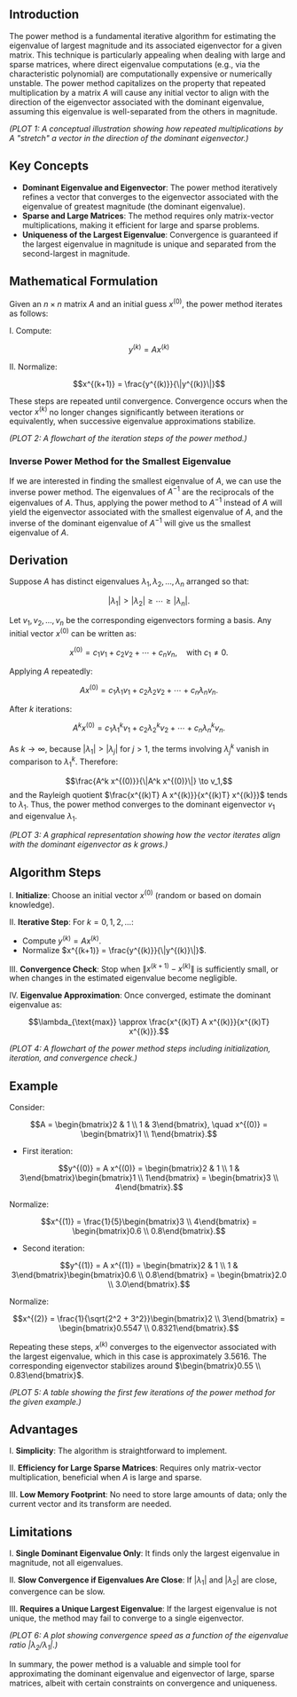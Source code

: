 ## Introduction

The power method is a fundamental iterative algorithm for estimating the eigenvalue of largest magnitude and its associated eigenvector for a given matrix. This technique is particularly appealing when dealing with large and sparse matrices, where direct eigenvalue computations (e.g., via the characteristic polynomial) are computationally expensive or numerically unstable. The power method capitalizes on the property that repeated multiplication by a matrix $A$ will cause any initial vector to align with the direction of the eigenvector associated with the dominant eigenvalue, assuming this eigenvalue is well-separated from the others in magnitude.

*(PLOT 1: A conceptual illustration showing how repeated multiplications by $A$ "stretch" a vector in the direction of the dominant eigenvector.)*

## Key Concepts

- **Dominant Eigenvalue and Eigenvector**: The power method iteratively refines a vector that converges to the eigenvector associated with the eigenvalue of greatest magnitude (the dominant eigenvalue).
- **Sparse and Large Matrices**: The method requires only matrix-vector multiplications, making it efficient for large and sparse problems.
- **Uniqueness of the Largest Eigenvalue**: Convergence is guaranteed if the largest eigenvalue in magnitude is unique and separated from the second-largest in magnitude.

## Mathematical Formulation

Given an $n \times n$ matrix $A$ and an initial guess $x^{(0)}$, the power method iterates as follows:

I. Compute:

$$y^{(k)} = A x^{(k)}$$

II. Normalize:

$$x^{(k+1)} = \frac{y^{(k)}}{\|y^{(k)}\|}$$

These steps are repeated until convergence. Convergence occurs when the vector $x^{(k)}$ no longer changes significantly between iterations or equivalently, when successive eigenvalue approximations stabilize.

*(PLOT 2: A flowchart of the iteration steps of the power method.)*

### Inverse Power Method for the Smallest Eigenvalue

If we are interested in finding the smallest eigenvalue of $A$, we can use the inverse power method. The eigenvalues of $A^{-1}$ are the reciprocals of the eigenvalues of $A$. Thus, applying the power method to $A^{-1}$ instead of $A$ will yield the eigenvector associated with the smallest eigenvalue of $A$, and the inverse of the dominant eigenvalue of $A^{-1}$ will give us the smallest eigenvalue of $A$.

## Derivation

Suppose $A$ has distinct eigenvalues $\lambda_1, \lambda_2, \dots, \lambda_n$ arranged so that:

$$|\lambda_1| > |\lambda_2| \geq \cdots \geq |\lambda_n|.$$

Let $v_1, v_2, \dots, v_n$ be the corresponding eigenvectors forming a basis. Any initial vector $x^{(0)}$ can be written as:

$$x^{(0)} = c_1 v_1 + c_2 v_2 + \cdots + c_n v_n, \quad \text{with } c_1 \neq 0.$$

Applying $A$ repeatedly:

$$A x^{(0)} = c_1 \lambda_1 v_1 + c_2 \lambda_2 v_2 + \cdots + c_n \lambda_n v_n.$$

After $k$ iterations:

$$A^k x^{(0)} = c_1 \lambda_1^k v_1 + c_2 \lambda_2^k v_2 + \cdots + c_n \lambda_n^k v_n.$$

As $k \to \infty$, because $|\lambda_1| > |\lambda_j|$ for $j > 1$, the terms involving $\lambda_j^k$ vanish in comparison to $\lambda_1^k$. Therefore:

$$\frac{A^k x^{(0)}}{\|A^k x^{(0)}\|} \to v_1,$$
and the Rayleigh quotient $\frac{x^{(k)T} A x^{(k)}}{x^{(k)T} x^{(k)}}$ tends to $\lambda_1$. Thus, the power method converges to the dominant eigenvector $v_1$ and eigenvalue $\lambda_1$.

*(PLOT 3: A graphical representation showing how the vector iterates align with the dominant eigenvector as $k$ grows.)*

## Algorithm Steps

I. **Initialize**: Choose an initial vector $x^{(0)}$ (random or based on domain knowledge).

II. **Iterative Step**: For $k=0,1,2,\dots$:
- Compute $y^{(k)} = A x^{(k)}$.
- Normalize $x^{(k+1)} = \frac{y^{(k)}}{\|y^{(k)}\|}$.

III. **Convergence Check**: Stop when $\|x^{(k+1)} - x^{(k)}\|$ is sufficiently small, or when changes in the estimated eigenvalue become negligible.

IV. **Eigenvalue Approximation**: Once converged, estimate the dominant eigenvalue as:

$$\lambda_{\text{max}} \approx \frac{x^{(k)T} A x^{(k)}}{x^{(k)T} x^{(k)}}.$$

*(PLOT 4: A flowchart of the power method steps including initialization, iteration, and convergence check.)*

## Example

Consider:

$$A = \begin{bmatrix}2 & 1 \\ 1 & 3\end{bmatrix}, \quad x^{(0)} = \begin{bmatrix}1 \\ 1\end{bmatrix}.$$

- First iteration:

$$y^{(0)} = A x^{(0)} = \begin{bmatrix}2 & 1 \\ 1 & 3\end{bmatrix}\begin{bmatrix}1 \\ 1\end{bmatrix} = \begin{bmatrix}3 \\ 4\end{bmatrix}.$$

Normalize:

$$x^{(1)} = \frac{1}{5}\begin{bmatrix}3 \\ 4\end{bmatrix} = \begin{bmatrix}0.6 \\ 0.8\end{bmatrix}.$$

- Second iteration:

$$y^{(1)} = A x^{(1)} = \begin{bmatrix}2 & 1 \\ 1 & 3\end{bmatrix}\begin{bmatrix}0.6 \\ 0.8\end{bmatrix} = \begin{bmatrix}2.0 \\ 3.0\end{bmatrix}.$$

Normalize:

$$x^{(2)} = \frac{1}{\sqrt{2^2 + 3^2}}\begin{bmatrix}2 \\ 3\end{bmatrix} = \begin{bmatrix}0.5547 \\ 0.8321\end{bmatrix}.$$

Repeating these steps, $x^{(k)}$ converges to the eigenvector associated with the largest eigenvalue, which in this case is approximately 3.5616. The corresponding eigenvector stabilizes around $\begin{bmatrix}0.55 \\ 0.83\end{bmatrix}$.

*(PLOT 5: A table showing the first few iterations of the power method for the given example.)*

## Advantages

I. **Simplicity**: The algorithm is straightforward to implement.

II. **Efficiency for Large Sparse Matrices**: Requires only matrix-vector multiplication, beneficial when $A$ is large and sparse.

III. **Low Memory Footprint**: No need to store large amounts of data; only the current vector and its transform are needed.

## Limitations

I. **Single Dominant Eigenvalue Only**: It finds only the largest eigenvalue in magnitude, not all eigenvalues.

II. **Slow Convergence if Eigenvalues Are Close**: If $|\lambda_1|$ and $|\lambda_2|$ are close, convergence can be slow.

III. **Requires a Unique Largest Eigenvalue**: If the largest eigenvalue is not unique, the method may fail to converge to a single eigenvector.

*(PLOT 6: A plot showing convergence speed as a function of the eigenvalue ratio $|\lambda_2/\lambda_1|$.)*

In summary, the power method is a valuable and simple tool for approximating the dominant eigenvalue and eigenvector of large, sparse matrices, albeit with certain constraints on convergence and uniqueness.
